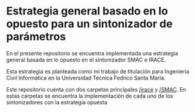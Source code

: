 # Estrategia general basado en lo opuesto para un sintonizador de parámetros

En el presente repositorio se encuentra implementada una estrategia general basada en lo opuesto en el sintonizador SMAC e IRACE. 

Esta estrategia es planteada como mi trabajo de titulación para Ingenieria Civil Informática en la Universidad Técnica Fedrico Santa María.

Este repositorio cuenta con dos carpetas principales [/irace](/irace/tunning) y [/SMAC](/SMAC/algorithms/). En estas carpetas se encuentra la implementación de cada uno de los sintonizadores con la estrategia opuesta